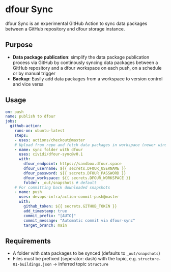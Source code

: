 # dfour Sync

dfour Sync is an experimental GitHub Action to sync data packages between a GitHub repository and dfour storage instance.

## Purpose

- **Data package publication**: simplify the data package publication process via GitHub by continously syncing data packages between a GitHub repository and a dfour workspace on each push, on a schedule or by manual trigger
- **Backup**: Easily add data packages from a workspace to version control and vice versa

## Usage

```yaml
on: push
name: publish to dfour
jobs:
  github-action:
    runs-on: ubuntu-latest
    steps:
    - uses: actions/checkout@master
    # Upload from repo and fetch data packages in workspace (newer wins)
    - name: sync folder with dfour
      uses: cividi/dfour-sync@v0.1
      with:
        dfour_endpoint: https://sandbox.dfour.space
        dfour_username: ${{ secrets.DFOUR_USERNAME }}
        dfour_password: ${{ secrets.DFOUR_PASSWORD }}
        dfour_workspace: ${{ secrets.DFOUR_WORKSPACE }}
        folder: _out/snapshots # default
    # For committing back downloaded snapshots
    - name: push
      uses: devops-infra/action-commit-push@master
      with:
        github_token: ${{ secrets.GITHUB_TOKEN }}
        add_timestamp: true
        commit_prefix: "[AUTO]"
        commit_message: "Automatic commit via dfour-sync"
        target_branch: main
```

## Requirements

- A folder with data packages to be synced (defaults to `_out/snapshots`)
- Files must be prefixed (seperator: dash) with the topic, e.g. `structure-01-buildings.json` -> inferred topic `Structure`
